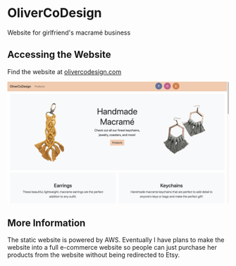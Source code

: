 # OliverCoDesign
Website for girlfriend's macramé business

## Accessing the Website

Find the website at [olivercodesign.com](https://olivercodesign.com)

![Screenshot](images/ocdscreenshot.png)

## More Information

The static website is powered by AWS. Eventually I have plans to make the website into a full e-commerce website so people can just purchase 
her products from the website without being redirected to Etsy.
